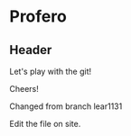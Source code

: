 # Profero
## Header

Let's play with the git!

Cheers!

Changed from branch lear1131

Edit the file on site.
